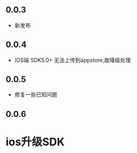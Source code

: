 ## 0.0.3

* 新发布

## 0.0.4
* IOS端 SDK5.0+ 无法上传到appstore,故降级处理

## 0.0.5
* 修复一些已知问题


## 0.0.6
# ios升级SDK
